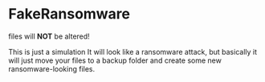 # FakeRansomware

files will <b>NOT</b> be altered!


This is just a simulation
It will look like a ransomware attack, but basically it will just move your files to a backup folder and create some new ransomware-looking files.
